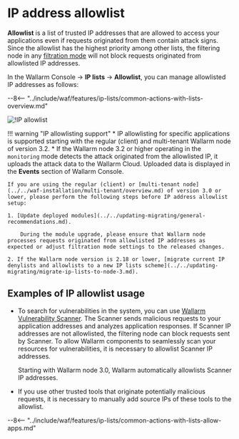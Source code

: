 # IP address allowlist

**Allowlist** is a list of trusted IP addresses that are allowed to access your applications even if requests originated from them contain attack signs. Since the allowlist has the highest priority among other lists, the filtering node in any [filtration mode](../../admin-en/configure-wallarm-mode.md) will not block requests originated from allowlisted IP addresses.

In the Wallarm Console → **IP lists** → **Allowlist**, you can manage allowlisted IP addresses as follows:

--8<-- "../include/waf/features/ip-lists/common-actions-with-lists-overview.md"

![!IP allowlist](../../images/user-guides/ip-lists/allowlist-apps.png)

!!! warning "IP allowlisting support"
    * IP allowlisting for specific applications is supported starting with the regular (client) and multi-tenant Wallarm node of version 3.2.
    * If the Wallarm node 3.2 or higher operating in the `monitoring` mode detects the attack originated from the allowlisted IP, it uploads the attack data to the Wallarm Cloud. Uploaded data is displayed in the **Events** section of Wallarm Console.
    
    If you are using the regular (client) or [multi-tenant node](../../waf-installation/multi-tenant/overview.md) of version 3.0 or lower, please perform the following steps before IP address allowlist setup:

    1. [Update deployed modules](../../updating-migrating/general-recommendations.md).

        During the module upgrade, please ensure that Wallarm node processes requests originated from allowlisted IP addresses as expected or adjust filtration mode settings to the released changes.

    2. If the Wallarm node version is 2.18 or lower, [migrate current IP denylists and allowlists to a new IP lists scheme](../../updating-migrating/migrate-ip-lists-to-node-3.md).

## Examples of IP allowlist usage

* To search for vulnerabilities in the system, you can use [Wallarm Vulnerability Scanner](../../about-wallarm-waf/detecting-vulnerabilities.md#vulnerability-scanner). The Scanner sends malicious requests to your application addresses and analyzes application responses. If Scanner IP addresses are not allowlisted, the filtering node can block requests sent by Scanner. To allow Wallarm components to seamlessly scan your resources for vulnerabilities, it is necessary to allowlist Scanner IP addresses.

    Starting with Wallarm node 3.0, Wallarm automatically allowlists Scanner IP addresses.
* If you use other trusted tools that originate potentially malicious requests, it is necessary to manually add source IPs of these tools to the allowlist.

--8<-- "../include/waf/features/ip-lists/common-actions-with-lists-allow-apps.md"